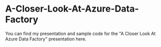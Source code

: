 # A-Closer-Look-At-Azure-Data-Factory
You can find my presentation and sample code for the "A Closer Look At Azure Data Factory" presentation here.
